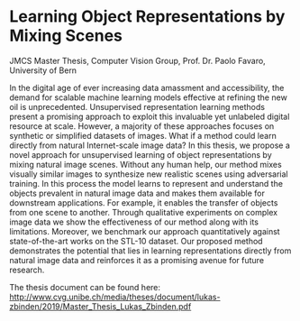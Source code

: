 # Learning Object Representations by Mixing Scenes
JMCS Master Thesis, Computer Vision Group, Prof. Dr. Paolo Favaro, University of Bern

In the digital age of ever increasing data amassment and accessibility, the demand for scalable machine learning models effective at refining the new oil is unprecedented. Unsupervised representation learning methods present a promising approach to exploit this invaluable yet unlabeled digital resource at scale. However, a majority of these approaches focuses on synthetic or simplified datasets of images. What if a method could learn directly from natural Internet-scale image data? In this thesis, we propose a novel approach for unsupervised learning of object representations by mixing natural image scenes. Without any human help, our method mixes visually similar images to synthesize new realistic scenes using adversarial training. In this process the model learns to represent and understand the objects prevalent in natural image data and makes them available for downstream applications. For example, it enables the transfer of objects from one scene to another. Through qualitative experiments on complex image data we show the effectiveness of our method along with its limitations. Moreover, we benchmark our approach quantitatively against state-of-the-art works on the STL-10 dataset. Our proposed method demonstrates the potential that lies in learning representations directly from natural image data and reinforces it as a promising avenue for future research.

The thesis document can be found here:
http://www.cvg.unibe.ch/media/theses/document/lukas-zbinden/2019/Master_Thesis_Lukas_Zbinden.pdf
